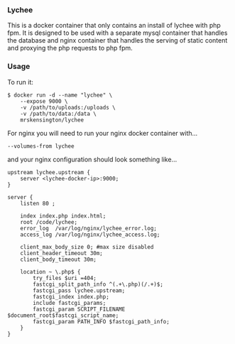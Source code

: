 ### Lychee

This is a docker container that only contains an install of lychee with php fpm. It is designed to be used with a separate mysql container that handles the database and nginx container that handles the serving of static content and proxying the php requests to php fpm.

### Usage
To run it:

    $ docker run -d --name "lychee" \
        --expose 9000 \
        -v /path/to/uploads:/uploads \
        -v /path/to/data:/data \
        mrskensington/lychee

For nginx you will need to run your nginx docker container with...

    --volumes-from lychee

and your nginx configuration should look something like...

    upstream lychee.upstream {
        server <lychee-docker-ip>:9000;
    }

    server {
        listen 80 ;

        index index.php index.html;
        root /code/lychee;
        error_log  /var/log/nginx/lychee_error.log;
        access_log /var/log/nginx/lychee_access.log;

        client_max_body_size 0; #max size disabled
        client_header_timeout 30m;
        client_body_timeout 30m;

        location ~ \.php$ {
            try_files $uri =404;
            fastcgi_split_path_info ^(.+\.php)(/.+)$;
            fastcgi_pass lychee.upstream;
            fastcgi_index index.php;
            include fastcgi_params;
            fastcgi_param SCRIPT_FILENAME $document_root$fastcgi_script_name;
            fastcgi_param PATH_INFO $fastcgi_path_info;
        }
    }
